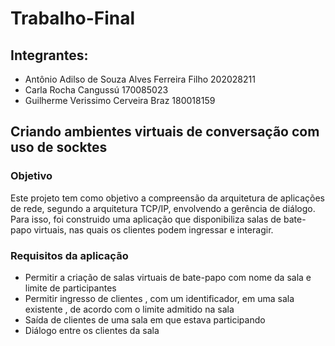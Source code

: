 # Trabalho-Final


## Integrantes:

* Antônio Adilso de Souza Alves Ferreira Filho 202028211
* Carla Rocha Cangussú 170085023
* Guilherme Verissimo  Cerveira Braz 180018159



## Criando ambientes virtuais de conversação com uso de socktes

### Objetivo
<p>
  Este projeto tem como objetivo a compreensão da arquitetura de aplicações de rede, segundo a arquitetura TCP/IP, envolvendo a gerência de diálogo. Para isso, foi construido uma aplicação que disponibiliza salas de bate-papo virtuais, nas quais os clientes podem ingressar e interagir.
</p>
  
### Requisitos da aplicação

* Permitir a criação de salas virtuais de bate-papo com nome da sala e limite de participantes
* Permitir ingresso de clientes , com um identificador, em uma sala existente , de acordo com o limite admitido na sala
* Saída de clientes de uma sala em que estava participando
* Diálogo entre os clientes da sala
